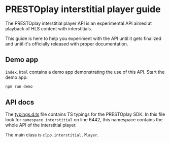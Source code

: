 # PRESTOplay interstitial player guide

The PRESTOplay interstitial player API is an experimental API aimed at
playback of HLS content with interstitials.

This guide is here to help you experiment with the API until it gets finalized
and until it's officially released with proper documentation.

## Demo app

`index.html` contains a demo app demonstrating the use of this API. Start
the demo app:

```sh
npm run demo
```

## API docs

The [typings.d.ts](./typings.d.ts) file contains TS typings for the PRESTOplay
SDK. In this file look for `namespace interstitial` on line 6442, this namespace
contains the whole API of the interstitial player.

The main class is `clpp.interstitial.Player`.


